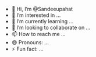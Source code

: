 - 👋 Hi, I’m @Sandeeupahat
- 👀 I’m interested in ...
- 🌱 I’m currently learning ...
- 💞️ I’m looking to collaborate on ...
- 📫 How to reach me ...
- 😄 Pronouns: ...
- ⚡ Fun fact: ...

<!---
Sandeeupahat/Sandeeupahat is a ✨ special ✨ repository because its `README.md` (this file) appears on your GitHub profile.
You can click the Preview link to take a look at your changes.
--->
